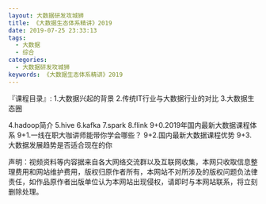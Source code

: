 ```yaml
---
layout: 大数据研发攻城狮
title: 《大数据生态体系精讲》2019      
date: 2019-07-25 23:33:13
tags:
  - 大数据
  - 综合
categories:
  - 大数据研发攻城狮
keywords: 《大数据生态体系精讲》2019      
---
```

『课程目录』: 
1.大数据兴起的背景
2.传统IT行业与大数据行业的对比
3.大数据生态圈
<!-- more --> 
4.hadoop简介
5.hive
6.kafka
7.spark
8.flink
9+0.2019年国内最新大数据课程体系
9+1.一线在职大咖讲师能带你学会哪些？
9+2.国内最新大数据课程优势
9+3.大数据发展趋势是否适合现在的你


<div class="post-copyright">
    <div class="post-copyright__author">
      <span class="post-copyright-meta">声明：视频资料等内容据来自各大网络交流群以及互联网收集，本网只收取信息整理费用和网站维护费用，版权归原作者所有，本网站不对所涉及的版权问题负法律责任，如作品原作者出版单位认为本网站出现侵权，请即时与本网站联系，将立刻删除处理。 </span>
    </div>
</div>

<blockquote class="blockquote-center">

</blockquote>


